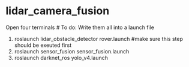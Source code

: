 # lidar_camera_fusion
Open four terminals # To do: Write them all into a launch file

1. roslaunch lidar_obstacle_detector rover.launch #make sure this step should be exeuted first
2. roslaunch sensor_fusion sensor_fusion.launch 
3. roslaunch darknet_ros yolo_v4.launch 

